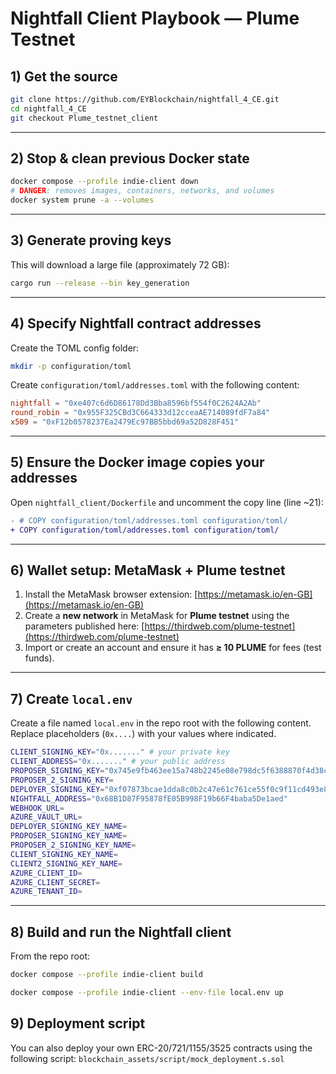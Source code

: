 # Nightfall Client Playbook — Plume Testnet

## 1) Get the source

```bash
git clone https://github.com/EYBlockchain/nightfall_4_CE.git
cd nightfall_4_CE
git checkout Plume_testnet_client
```

---

## 2) Stop & clean previous Docker state

```bash
docker compose --profile indie-client down
# DANGER: removes images, containers, networks, and volumes
docker system prune -a --volumes
```

---

## 3) Generate proving keys

This will download a large file (approximately 72 GB):
```bash
cargo run --release --bin key_generation
```

---

## 4) Specify Nightfall contract addresses

Create the TOML config folder:

```bash
mkdir -p configuration/toml
```

Create `configuration/toml/addresses.toml` with the following content:

```toml
nightfall = "0xe407c6d6D86178Dd3Bba8596bf554f0C2624A2Ab"
round_robin = "0x955F325CBd3C664333d12cceaAE714089fdF7a84"
x509 = "0xF12b0578237Ea2479Ec97BB5bbd69a52D828F451"
```

---

## 5) Ensure the Docker image copies your addresses

Open `nightfall_client/Dockerfile` and uncomment the copy line (line \~21):

```diff
- # COPY configuration/toml/addresses.toml configuration/toml/
+ COPY configuration/toml/addresses.toml configuration/toml/
```

---

## 6) Wallet setup: MetaMask + Plume testnet

1. Install the MetaMask browser extension: [https://metamask.io/en-GB](https://metamask.io/en-GB)
2. Create a **new network** in MetaMask for **Plume testnet** using the parameters published here: [https://thirdweb.com/plume-testnet](https://thirdweb.com/plume-testnet)
3. Import or create an account and ensure it has **≥ 10 PLUME** for fees (test funds).

---

## 7) Create `local.env`

Create a file named `local.env` in the repo root with the following content. Replace placeholders (`0x....`) with your values where indicated.

```bash
CLIENT_SIGNING_KEY="0x......." # your private key
CLIENT_ADDRESS="0x......." # your public address
PROPOSER_SIGNING_KEY="0x745e9fb463ee15a748b2245e08e798dc5f6388870f4d38c4a7d33f9def590723"
PROPOSER_2_SIGNING_KEY=
DEPLOYER_SIGNING_KEY="0xf07873bcae1dda8c0b2c47e61c761ce55f0c9f11cd493e892ce2650acc60edd8"
NIGHTFALL_ADDRESS="0x68B1D87F95878fE05B998F19b66F4baba5De1aed"
WEBHOOK_URL=
AZURE_VAULT_URL=
DEPLOYER_SIGNING_KEY_NAME=
PROPOSER_SIGNING_KEY_NAME=
PROPOSER_2_SIGNING_KEY_NAME=
CLIENT_SIGNING_KEY_NAME=
CLIENT2_SIGNING_KEY_NAME=
AZURE_CLIENT_ID=
AZURE_CLIENT_SECRET=
AZURE_TENANT_ID=
```

---

## 8) Build and run the Nightfall client

From the repo root:

```bash
docker compose --profile indie-client build

docker compose --profile indie-client --env-file local.env up
```

## 9) Deployment script

You can also deploy your own ERC-20/721/1155/3525 contracts using the following script: `blockchain_assets/script/mock_deployment.s.sol`
